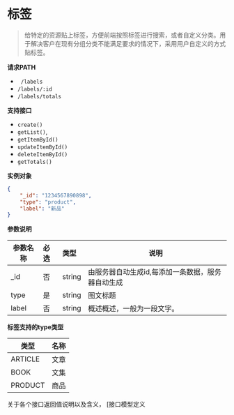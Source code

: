 # 标签

> 给特定的资源贴上标签，方便前端按照标签进行搜索，或者自定义分类。用于解决客户在现有分组分类不能满足要求的情况下，采用用户自定义的方式贴标签。

**请求PATH**

- ` /labels`
- `/labels/:id`
- `/labels/totals`

**支持接口**

- `create()`
- `getList()`,
- `getItemById()`
- `updateItemById()`
- `deleteItemById()`
- `getTotals()`

**实例对象**

```json
{
    "_id": "1234567890898",
    "type": "product",
	"label": "新品"
}

```

**参数说明** 

| 参数名称 | 必选 | 类型   | 说明                                              |
| -------- | :--- | :----- | ------------------------------------------------- |
| _id      | 否   | string | 由服务器自动生成id,每添加一条数据，服务器自动生成 |
| type     | 是   | string | 图文标题                                          |
| label    | 否   | string | 概述概述，一般为一段文字。                        |

**标签支持的type类型**

| 类型    | 名称 |
| ------- | ---- |
| ARTICLE | 文章 |
| BOOK    | 文集 |
| PRODUCT | 商品 |


关于各个接口返回值说明以及含义， [接口模型定义